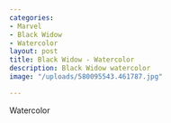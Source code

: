 ```yaml
---
categories:
- Marvel
- Black Widow
- Watercolor
layout: post
title: Black Widow - Watercolor
description: Black Widow watercolor
image: "/uploads/580095543.461787.jpg"

---
```

Watercolor